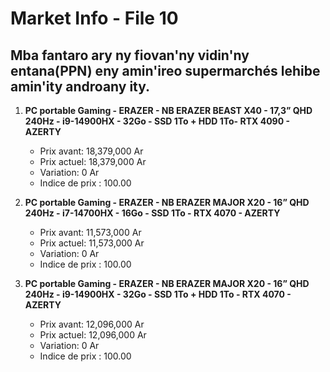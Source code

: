 # Market Info - File 10

## Mba fantaro ary ny fiovan'ny vidin'ny entana(PPN) eny amin'ireo supermarchés lehibe amin'ity androany ity.

1. **PC portable Gaming - ERAZER - NB ERAZER BEAST X40 - 17,3” QHD 240Hz - i9-14900HX - 32Go - SSD 1To + HDD 1To- RTX 4090 - AZERTY**
   - Prix avant: 18,379,000 Ar
   - Prix actuel: 18,379,000 Ar
   - Variation: 0 Ar
   - Indice de prix : 100.00

2. **PC portable Gaming - ERAZER - NB ERAZER MAJOR X20 - 16” QHD 240Hz - i7-14700HX - 16Go - SSD 1To - RTX 4070 - AZERTY**
   - Prix avant: 11,573,000 Ar
   - Prix actuel: 11,573,000 Ar
   - Variation: 0 Ar
   - Indice de prix : 100.00

3. **PC portable Gaming - ERAZER - NB ERAZER MAJOR X20 - 16” QHD 240Hz - i9-14900HX - 32Go - SSD 1To + HDD 1To - RTX 4070 - AZERTY**
   - Prix avant: 12,096,000 Ar
   - Prix actuel: 12,096,000 Ar
   - Variation: 0 Ar
   - Indice de prix : 100.00

